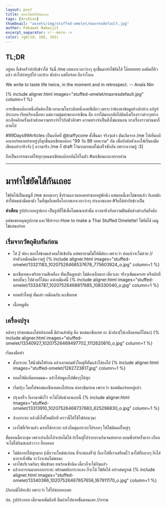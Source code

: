 ```yaml
---
layout: post
title: มาทำไข่ยัดไส้กันเถอะ 
tags: [Archive]
thumbnail: "assets/img/stuffed-omelet/maxresdefault.jpg"
author: Pakawat Nakwijit
excerpt_separator: <!--more-->
color: rgb(19, 196, 165)
---
```


## TL;DR

อยู่หอ ก็เข้าครัวทำกับข้าวได้ วันนี้ /me เลยเอาเวลาว่างๆ ลุกขึ้นมาทำไข้ยัดไส้ โอ๊ยยยยยย แค่คิดก็หิวแล้ว ทำไปถ่ายรูปไป เละบ้าง พังบ้าง แต่ก็อร่อย ถือว่าโอเค
<!--more-->

<div class="blockquote">
We write to taste life twice, in the moment and in retrospect.
-- Anaïs Nin</div>

{% include aligner.html images="stuffed-omelet/maxresdefault.jpg" column=1 %}

การเขียนบล๊อกหนึ่งอันต้องใช้เวลานานในระดับหนึ่งเลยทีเดียว เพราะว่าต้องหาข้อมูลอ้างอิงบ้าง แก้รูปประกอบ เรียบเรียงเนื้อหา แต่ความคุ้มค่าของการเขียน คือ การได้มองกลับไปคิดถึงเรื่องราวต่างๆอย่างละเอียดอีกครั้งแล้วฝากความทรงจำไว้กับตัวอักษร ความทรงจำเป็นสิ่งไม่แน่นอน บางเรื่องราวผ่านมาก็ผ่านไป

<span class="tag-en">#99Days99Articles</span> เป็นแท๊คที่ @traffycone ตั้งขึ้นมา จริงๆแล้ว มันเกิดจาก /me ไปเห็นบล๊อกเกอร์หลายท่ายอยู่ๆก็ลุกขึ้นมาเขียนบล๊อก "99 วัน 99 บทความ" กัน เพื่อบังคับตัวเองให้เริ่มลงมือเขียนอย่างจริงจัง [ ความจริง /me ก็ draft ไว้มากมายแต่ไม่เสร็จซักอัน เพราะความอู้ :3]

ถือเป็นการรณรงค์ให้ทุกๆคนมาเขียนบล๊อกกันไปในตัว <span class="tag-en">#มาเขียนเถอะอยากอ่าน</span>

----------------

# มาทำไข่ยัดไส้กันเถอะ

ไข้ยัดไส้เป็นเมนูที่ /me ชอบมากๆ ซึ่งร้านแถวหอเคยทำขายอยู่พักนึง แต่ตอนนี้เขาไม่ขายแล้ว กิเลสมักทำให้คนน่ามืดตามัว ในที่สุดก็เลยถือโอกาสเอาเวลาว่างๆ ทำเองซะเลย <span class="tag-en">#จีบได้ทำกับข้าวเป็น</span>

**คำเตือน** รูปประกอบรูปแรก เป็นรูปที่ใช้เพื่อโฆษณาเท่านั้น ความจริงกับความฝันมันช่างต่างกันยิ่งนัก

แต่ขอขอบคุณรูปภาพ และวิธีทำจาก How to make a Thai Stuffed Omelette! ไข่ยัดไส้ เมนูไข่แสนอร่อย

## เริ่มจากวัตถุดิบกันก่อน
* ไข่ 2 ฟอง ตอกใส่ชามแล้วคนให้เข้ากัน แต่พยายามไม่ให้มีฟอง เพราะว่า ห่อแล้วจะไม่สวย //ทำตัวเหมือนมีความรู้
{% include aligner.html images="stuffed-omelet/13321183_10207526468537678_775603924_o.jpg" column=1 %}

* มะเขือเทศ+พริกหวานสีเหลือง หั่นเป็นลูกเต๋า ไม่ต้องเล็กมาก เดี๋ยวเละ จริงๆเพิ่มแครอท หรือผักที่ชอบอื่นๆ ไปด้วยก็ได้นะ แต่งบมีแค่นี้
{% include aligner.html images="stuffed-omelet/13334787_10207526468817685_108330040_o.jpg" column=1 %}

* หอมหัวใหญ่ หั่นเต๋า เหมือนกับ มะเขือเทศ
* เนื้อหมูสับ

## เครื่องปรุง

คล้ายๆ ทำซอสแดงใส่สปาเกตตี้ มีส่วนสำคัญ คือ ซอสมะเขือเทศ กะ น้ำปลา(ใส่เกลือแทนก็ได้นะ)
{% include aligner.html images="stuffed-omelet/13340927_10207526469497702_1112620610_o.jpg" column=1 %}


เริ่มลงมือทำ
* ตั้งกระทะ ใส่น้ำมันให้ร้อน แล้วเอาหอมหัวใหญ่ที่หั่นแล้วใส่ลงไป
{% include aligner.html images="stuffed-omelet/1282723617.jpg" column=1 %}

* ทอดให้มีกลิ่มหอมมม~ แล้วใส่หมูลงไปพัดๆๆให้สุก
* เริ่มปรุง โดยใส่ซอสมะเขือเทศลงไปก่อน ค่อยๆชิมก่อน เพราะว่า ซอสมันอร่อยอยู่แล้ว
* ปรุงเสร็จ ก็เอามาพักไว้ จะได้ไส้หน้าตาแบบนี้
{% include aligner.html images="stuffed-omelet/13313910_10207526468737683_625296830_o.jpg" column=1 %}

* ล้างกระทะ แล้วตั้งไฟใหม่อีกที คราวนี้ให้ใช้ไฟอ่อนๆนะ
* เอาไข่ที่เจียวแล้ว มาเทใส่กระทะ แล้วก็หมุนกระทะไปรอบๆ ให้ไข่มันแผ่ใหญ่ๆ

ขั้นตอนนี้ยากสุด เพราะถ้าเล็กไปจะห่อไม่ได้ ถ้าใหญ่ไปจากบางเกินจนห่อยาก แถมพึ่งทำครั้งแรก เกือบจะไม่ได้กินซะแล้วววว ฮือออออ
* ไม่ต้องรอให้สุกมาก (เดี๋ยวจะไหม้ซะก่อน ที่จะห่อเสร็จ) ก็เอาใส่ที่เราเตรียมไว้ มาใส่ที่กลางๆ ยิ่งใส่มากจะยิ่งฟิน ระวังจะห่อไม่พอนะ
* เอาไข่บริเวณริมๆ พับเข้ามา ทนร้อนซักนิด เดี๋ยวก็จะได้กินแล้ว
* แล้วเอาจานมาครอบกระทะ พร้อมพลิกกระทะลง ก็จะได้ ไข้ยัดไส้ อย่างสมบูรณ์
{% include aligner.html images="stuffed-omelet/13340386_10207526467657656_167911170_o.jpg" column=1 %}

//แอบมีไส้ทะลัก เพราะว่า ใส่ไปซะเยอะเลย

ปล. รูปประกอบ เดี๋ยวมาเพิ่มอีกที ลืมถ่ายไปหายขั้นตอนเลย //กรรม
